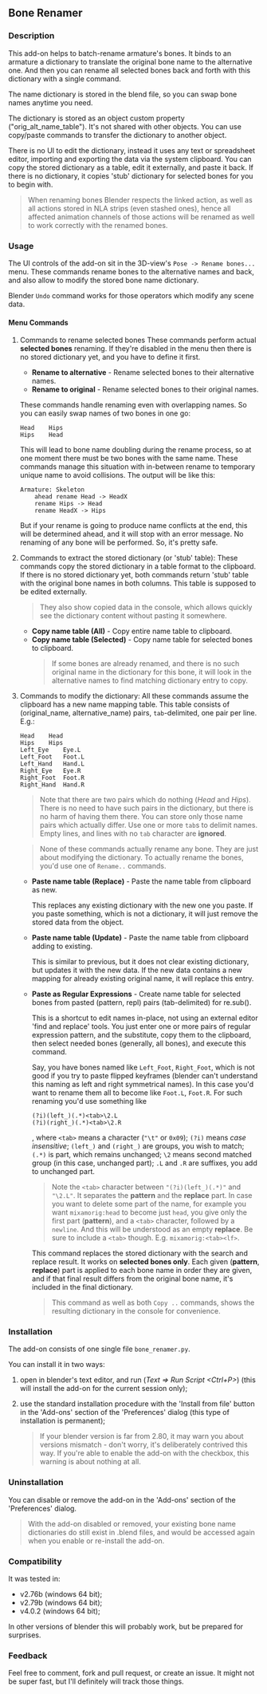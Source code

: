 ## Bone Renamer ##

### Description ###

This add-on helps to batch-rename armature's bones. It binds  to an armature a dictionary to translate the original bone name to the alternative one. And then you can rename all selected bones back and forth with this dictionary with a single command.

The name dictionary is stored in the blend file, so you can swap bone names anytime you need.

The dictionary is stored as an object custom property ("orig_alt_name_table"). It's not shared with other objects. You can use copy/paste commands to transfer the dictionary to another object.

There is no UI to edit the dictionary, instead it uses any text or spreadsheet editor, importing and exporting the data via the system clipboard. You can copy the stored dictionary as a table, edit it externally, and paste it back. If there is no dictionary, it copies 'stub' dictionary for selected bones for you to begin with.

>When renaming bones Blender respects the linked action, as well as all actions stored in NLA strips (even stashed ones), hence all affected animation channels of those actions will be renamed as well to work correctly with the renamed bones.

### Usage ###

The UI controls of the add-on sit in the 3D-view's `Pose -> Rename bones...` menu. These commands rename bones to the alternative names and back, and also allow to modify the stored bone name dictionary.

Blender `Undo` command works for those operators which modify any scene data.

#### Menu Commands ####

1. Commands to rename selected bones
    These commands perform actual **selected bones** renaming. If they're disabled in the menu then there is no stored dictionary yet, and you have to define it first.

    * **Rename to alternative** - Rename selected bones to their alternative names.
    * **Rename to original** - Rename selected bones to their original names.

    These commands handle renaming even with overlapping names. So you can easily swap names of two bones in one go:
    ```
    Head	Hips
    Hips	Head
    ```
    This will lead to bone name doubling during the rename process, so at one moment there must be two bones with the same name. These commands manage this situation with in-between rename to temporary unique name to avoid collisions. The output will be like this:
    ```
    Armature: Skeleton
        ahead rename Head -> HeadX
        rename Hips -> Head
        rename HeadX -> Hips
   ```
   But if your rename is going to produce name conflicts at the end, this will be determined ahead, and it will stop with an error message. No renaming of any bone will be performed. So, it's pretty safe.

2. Commands to extract the stored dictionary (or 'stub' table):
    These commands copy the stored dictionary in a table format to the clipboard.
    If there is no stored dictionary yet, both commands return 'stub' table with the original bone names in both columns. This table is supposed to be edited externally.
    >They also show copied data in the console, which allows quickly see the dictionary content without pasting it somewhere.

    * **Copy name table (All)** - Copy entire name table to clipboard.
    * **Copy name table (Selected)** - Copy name table for selected bones to clipboard.
        >If some bones are already renamed, and there is no such original name in the dictionary for this bone, it will look in the alternative names to find matching dictionary entry to copy. 

3. Commands to modify the dictionary:
    All these commands assume the clipboard has a new name mapping table. This table consists of (original_name, alternative_name) pairs, `tab`-delimited, one pair per line.
    E.g.:
    ```
    Head	Head
    Hips	Hips
    Left_Eye	Eye.L
    Left_Foot	Foot.L
    Left_Hand	Hand.L
    Right_Eye	Eye.R
    Right_Foot	Foot.R
    Right_Hand	Hand.R
    ```
    >Note that there are two pairs which do nothing (*Head* and *Hips*). There is no need to have such pairs in the dictionary, but there is no harm of having them there.
    You can store only those name pairs which actually differ.
    Use one or more `tab`s to delimit names.
    Empty lines, and lines with no `tab` character are **ignored**.

    >None of these commands actually rename any bone. They are just about modifying the dictionary. To actually rename the bones, you'd use one of `Rename..` commands.

    * **Paste name table (Replace)** - Paste the name table from clipboard as new.

        This replaces any existing dictionary with the new one you paste. If you paste something, which is not a dictionary, it will just remove the stored data from the object.

    * **Paste name table (Update)** - Paste the name table from clipboard adding to existing.

        This is similar to previous, but it does not clear existing dictionary, but updates it with the new data. If the new data contains a new mapping for already existing original name, it will replace this entry.

    * **Paste as Regular Expressions** - Create name table for selected bones from pasted (pattern, repl) pairs (tab-delimited) for re.sub().

        This is a shortcut to edit names in-place, not using an external editor 'find and replace' tools. You just enter one or more pairs of regular expression pattern, and the substitute, copy them to the clipboard, then select needed bones (generally, all bones), and execute this command.

        Say, you have bones named like `Left_Foot`, `Right_Foot`, which is not good if you try to paste flipped keyframes (blender can't understand this naming as left and right symmetrical names). In this case you'd want to rename them all to become like `Foot.L`, `Foot.R`. For such renaming you'd use something like
        ```
        (?i)(left_)(.*)<tab>\2.L
        (?i)(right_)(.*)<tab>\2.R
        ```
        , where `<tab>` means a character (`"\t"` or `0x09`);
        `(?i)` means *case insensitive*;
        `(left_)` and `(right_)` are groups, you wish to match;
        `(.*)` is part, which remains unchanged;
        `\2` means second matched group (in this case, unchanged part);
        `.L` and `.R` are suffixes, you add to unchanged part.
        >Note the `<tab>` character between `"(?i)(left_)(.*)"` and `"\2.L"`. It separates the **pattern** and the **replace** part.
        >In case you want to delete some part of the name, for example you want `mixamorig:head` to become just `head`, you give only the first part (**pattern**), and a `<tab>` character, followed by a `newline`. And this will be understood as an empty **replace**. Be sure to include a `<tab>` though.
        E.g. `mixamorig:<tab><lf>`.

        This command replaces the stored dictionary with the search and replace result. It works on **selected bones only**.
        Each given (**pattern**, **replace**) part is applied to each bone name in order they are given, and if that final result differs from the original bone name, it's included in the final dictionary.
        >This command as well as both `Copy ..` commands, shows the resulting dictionary in the console for convenience.

### Installation ###

The add-on consists of one single file `bone_renamer.py`.

You can install it in two ways:

  1. open in blender's text editor, and run (*Text => Run Script <Ctrl+P>*) (this will install the add-on for the current session only);

  2. use the standard installation procedure with the 'Install from file' button in the 'Add-ons' section of the 'Preferences' dialog (this type of installation is permanent);

        >If your blender version is far from 2.80, it may warn you about versions mismatch - don't worry, it's deliberately contrived this way. If you're able to enable the add-on with the checkbox, this warning is about nothing at all.

### Uninstallation ###

You can disable or remove the add-on in the 'Add-ons' section of the 'Preferences' dialog.

>With the add-on disabled or removed, your existing bone name dictionaries do still exist in .blend files, and would be accessed again when you enable or re-install the add-on.

### Compatibility ###

It was tested in:
- v2.76b (windows 64 bit);
- v2.79b (windows 64 bit);
- v4.0.2 (windows 64 bit);

In other versions of blender this will probably work, but be prepared for surprises.

### Feedback ###

Feel free to comment, fork and pull request, or create an issue.
It might not be super fast, but I'll definitely will track those things.
